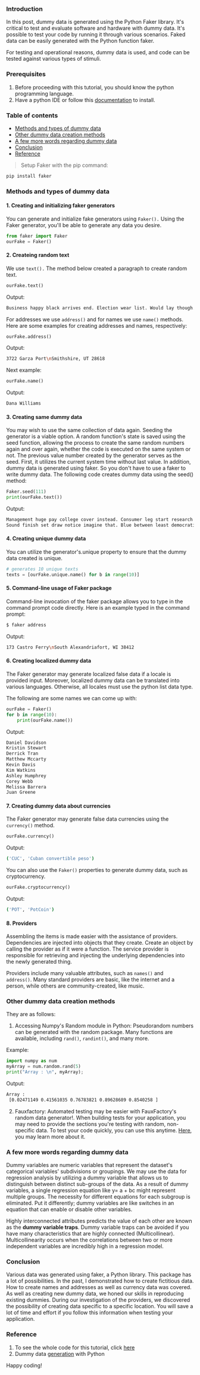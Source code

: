 ### Introduction
In this post, dummy data is generated using the Python Faker library. It's critical to test and evaluate software and hardware with dummy data. It's possible to test your code by running it through various scenarios. Faked data can be easily generated with the Python function faker.

For testing and operational reasons, dummy data is used, and code can be tested against various types of stimuli.
### Prerequisites
1. Before proceeding with this tutorial, you should know the python programming language.
2. Have a python IDE or follow this [documentation](https://www.python.org/) to install.
### Table of contents
- [Methods and types of dummy data](#methods-and-types-of-dummy-data)
- [Other dummy data creation methods](#other-dummy-data-creation-methods)
- [A few more words regarding dummy data](#a-few-more-words-regarding-dummy-data)
- [Conclusion](#conclusion)
- [Reference](#reference)

> Setup Faker with the pip command:

```Python
pip install faker
```
### Methods and types of dummy data
#### 1. Creating and initializing faker generators
You can generate and initialize fake generators using `Faker().` Using the Faker generator, you'll be able to generate any data you desire.
```Python
from faker import Faker
ourFake = Faker()
```
#### 2. Createing random text 
We use `text().` The method below created a paragraph to create random text.
```Python
ourFake.text()
```
Output:
```bash
Business happy black arrives end. Election wear list. Would lay though.\nCentury collection everybody key fight. Goal nation woman assume both.
```
For addresses we use `address()` and for names we use `name()` methods.
Here are some examples for creating addresses and names, respectively:
```Python
ourFake.address()
```
Output:
```bash
3722 Garza Port\nSmithshire, UT 28618
```
Next example:
```python
ourFake.name()
```
Output:
```bash
Dana Williams
```
#### 3. Creating same dummy data
You may wish to use the same collection of data again. Seeding the generator is a viable option. A random function's state is saved using the seed function, allowing the process to create the same random numbers again and over again, whether the code is executed on the same system or not. The previous value number created by the generator serves as the seed. First, it utilizes the current system time without last value. In addition, dummy data is generated using faker. So you don't have to use a faker to write dummy data. The following code creates dummy data using the seed() method:
```Python
Faker.seed(111)
print(ourFake.text())
```
Output:
```bash
Management huge pay college cover instead. Consumer leg start research her.
Sound finish set draw notice imagine that. Blue between least democratic down week wait. Reduce inside me.
```
#### 4. Creating unique dummy data
You can utilize the generator's.unique property to ensure that the dummy data created is unique.
```python
# generates 10 unique texts 
texts = [ourFake.unique.name() for b in range(10)]
```
#### 5. Command-line usage of Faker package
Command-line invocation of the faker package allows you to type in the command prompt code directly. 
Here is an example typed in the command prompt:
```Python
$ faker address
```
Output:
```bash
173 Castro Ferry\nSouth Alexandriafort, WI 38412
```
#### 6. Creating localized dummy data
The Faker generator may generate localized false data if a locale is provided input. Moreover, localized dummy data can be translated into various languages. Otherwise, all locales must use the python list data type. 

The following are some names we can come up with:
```Python
ourFake = Faker()
for b in range(10):
    print(ourFake.name())
```
Output:
```bash
Daniel Davidson
Kristin Stewart
Derrick Tran
Matthew Mccarty
Kevin Davis
Kim Watkins
Ashley Humphrey
Corey Webb
Melissa Barrera
Juan Greene
```
#### 7. Creating dummy data about currencies
The Faker generator may generate false data currencies using the `currency()` method. 
```python
ourFake.currency()
```
Output:
```bash
('CUC', 'Cuban convertible peso')
```
You can also use the `Faker()` properties to generate dummy data, such as cryptocurrency.
```Python
ourFake.cryptocurrency()
```
Output:
```bash
('POT', 'PotCoin')
```
#### 8. Providers
Assembling the items is made easier with the assistance of providers. Dependencies are injected into objects that they create. Create an object by calling the provider as if it were a function. The service provider is responsible for retrieving and injecting the underlying dependencies into the newly generated thing.

Providers include many valuable attributes, such as `names()` and `address()`. Many standard providers are basic, like the internet and a person, while others are community-created, like music.

### Other dummy data creation methods
They are as follows:

1. Accessing Numpy's Random module in Python: Pseudorandom numbers can be generated with the random package. Many functions are available, including `rand()`, `randint()`, and many more.

Example:
```python
import numpy as num
myArray = num.random.rand(5)
print("Array : \n", myArray);
```
Output:
```bash
Array : 
 [0.02471149 0.41561035 0.76783821 0.89628689 0.8540258 ]
```
2. Fauxfactory: Automated testing may be easier with FauxFactory's random data generator!. When building tests for your application, you may need to provide the sections you're testing with random, non-specific data. To test your code quickly, you can use this anytime. [Here](https://fauxfactory.readthedocs.io/en/latest/#), you may learn more about it.
###  A few more words regarding dummy data
Dummy variables are numeric variables that represent the dataset's categorical variables' subdivisions or groupings. We may use the data for regression analysis by utilizing a dummy variable that allows us to distinguish between distinct sub-groups of the data. As a result of dummy variables, a single regression equation like y= a + bc might represent multiple groups. The necessity for different equations for each subgroup is eliminated. Put it differently; dummy variables are like switches in an equation that can enable or disable other variables.

Highly interconnected attributes predicts the value of each other are known as the **dummy variable traps**. Dummy variable traps can be avoided if you have many characteristics that are highly connected (Multicollinear). Multicollinearity occurs when the correlations between two or more independent variables are incredibly high in a regression model. 
### Conclusion
Various data was generated using faker, a Python library. This package has a lot of possibilities. In the past, I demonstrated how to create fictitious data. How to create names and addresses as well as currency data was covered. As well as creating new dummy data, we honed our skills in reproducing existing dummies. During our investigation of the providers, we discovered the possibility of creating data specific to a specific location. You will save a lot of time and effort if you follow this information when testing your application.
### Reference
1. To see the whole code for this tutorial, click [here](https://colab.research.google.com/drive/1X9VLRsKpKOZisIzpRlfzIU_MneD1busP?usp=sharing)
2. Dummy data [generation](https://dev.to/petercour/dummy-data-generation-with-python-1kjg) with Python

Happy coding!
